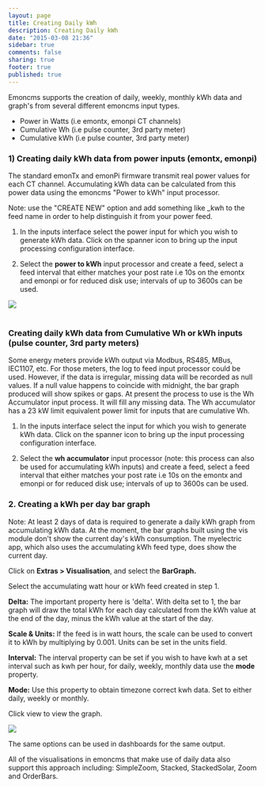 ```yaml
---
layout: page
title: Creating Daily kWh
description: Creating Daily kWh
date: "2015-03-08 21:36"
sidebar: true
comments: false
sharing: true
footer: true
published: true
---
```


Emoncms supports the creation of daily, weekly, monthly kWh data and graph's from several different emoncms input types.

- Power in Watts (i.e emontx, emonpi CT channels)
- Cumulative Wh (i.e pulse counter, 3rd party meter)
- Cumulative kWh (i.e pulse counter, 3rd party meter)

### 1) Creating daily kWh data from power inputs (emontx, emonpi)

The standard emonTx and emonPi firmware transmit real power values for each CT channel. Accumulating kWh data can be calculated from this power data using the emoncms "Power to kWh" input processor.

Note: use the "CREATE NEW" option and add something like _kwh to the feed name in order to help distinguish it from your power feed.

1. In the inputs interface select the power input for which you wish to generate kWh data. Click on the spanner icon to bring up the input processing configuration interface.

2. Select the **power to kWh** input processor and create a feed, select a feed interval that either matches your post rate i.e 10s on the emontx and emonpi or for reduced disk use; intervals of up to 3600s can be used.

<img src="https://emoncms.org/Modules/site/inputprocessing.png" /><br><br>

### Creating daily kWh data from Cumulative Wh or kWh inputs (pulse counter, 3rd party meters)

Some energy meters provide kWh output via Modbus, RS485, MBus, IEC1107, etc. For those meters, the log to feed input processor could be used. However, if the data is irregular, missing data will be recorded as null values. If a null value happens to coincide with midnight, the bar graph produced will show spikes or gaps. At present the process to use is the Wh Accumulator input process. It will fill any missing data. The Wh accumulator has a 23 kW limit equivalent power limit for inputs that are cumulative Wh.

1. In the inputs interface select the input for which you wish to generate kWh data. Click on the spanner icon to bring up the input processing configuration interface.

2. Select the **wh accumulator** input processor (note: this process can also be used for accumulating kWh inputs) and create a feed, select a feed interval that either matches your post rate i.e 10s on the emontx and emonpi or for reduced disk use; intervals of up to 3600s can be used.

### 2. Creating a kWh per day bar graph

Note: At least 2 days of data is required to generate a daily kWh graph from accumulating kWh data. At the moment, the bar graphs built using the vis module don't show the current day's kWh consumption. The myelectric app, which also uses the accumulating kWh feed type, does show the current day.

Click on **Extras > Visualisation**, and select the **BarGraph.**

Select the accumulating watt hour or kWh feed created in step 1.

**Delta:** The important property here is 'delta'. With delta set to 1, the bar graph will draw the total kWh for each day calculated from the kWh value at the end of the day, minus the kWh value at the start of the day.

**Scale & Units:** If the feed is in watt hours, the scale can be used to convert it to kWh by multiplying by 0.001. Units can be set in the units field.

**Interval:** The interval property can be set if you wish to have kwh at a set interval such as kwh per hour, for daily, weekly, monthly data use the **mode** property.

**Mode:** Use this property to obtain timezone correct kwh data. Set to either daily, weekly or monthly.

Click view to view the graph.

<img src="https://emoncms.org/Modules/site/dailykwh.png" />

The same options can be used in dashboards for the same output.

All of the visualisations in emoncms that make use of daily data also support this approach including: SimpleZoom, Stacked, StackedSolar, Zoom and OrderBars.
